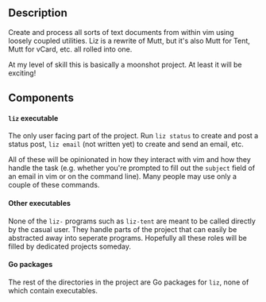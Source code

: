## Description

Create and process all sorts of text documents from within vim using loosely coupled utilities. Liz is a rewrite of Mutt, but it's also Mutt for Tent, Mutt for vCard, etc. all rolled into one.

At my level of skill this is basically a moonshot project. At least it will be exciting!

## Components

#### `liz` executable

The only user facing part of the project. Run `liz status` to create and post a status post, `liz email` (not written yet) to create and send an email, etc.

All of these will be opinionated in how they interact with vim and how they handle the task (e.g. whether you're prompted to fill out the `subject` field of an email in vim or on the command line). Many people may use only a couple of these commands.

#### Other executables

None of the `liz-` programs such as `liz-tent` are meant to be called directly by the casual user. They handle parts of the project that can easily be abstracted away into seperate programs. Hopefully all these roles will be filled by dedicated projects someday.

#### Go packages

The rest of the directories in the project are Go packages for `liz`, none of which contain executables.
